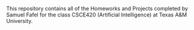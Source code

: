 This repository contains all of the Homeworks and Projects completed by Samuel Fafel for the class CSCE420 (Artificial Intelligence) at Texas A&M University.

